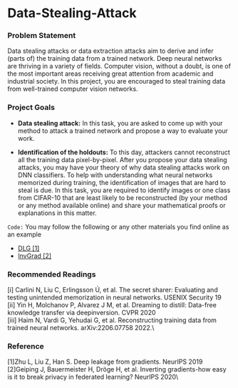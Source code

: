 # Data-Stealing-Attack

### Problem Statement

Data stealing attacks or data extraction attacks aim to derive and infer (parts of) the training data from a trained network. Deep neural networks are thriving in a variety of fields. Computer vision, without a doubt, is one of the most important areas receiving great attention from academic and industrial society. In this project, you are encouraged to steal training data from well-trained computer vision networks.

### Project Goals 

- **Data stealing attack:** In this task, you are asked to come up with your method to attack a trained network and propose a way to evaluate your work.

- **Identification of the holdouts:** To this day, attackers cannot reconstruct all the training data pixel-by-pixel. After you propose your data stealing attacks, you may have your theory of why data stealing attacks work on DNN classifiers. To help with understanding what neural networks memorized during training, the identification of images that are hard to steal is due. In this task, you are required to identify images or one class from CIFAR-10 that are least likely to be reconstructed (by your method or any method available online) and share your mathematical proofs or explanations in this matter.

`Code:` You may follow the following or any other materials you find online as an example
- [DLG [1]](https://github.com/mit-han-lab/dlg)
- [InvGrad [2]](https://github.com/JonasGeiping/invertinggradients)

### Recommended Readings

[i] Carlini N, Liu C, Erlingsson Ú, et al. The secret sharer: Evaluating and testing unintended memorization in neural networks. USENIX Security 19\
[ii] Yin H, Molchanov P, Alvarez J M, et al. Dreaming to distill: Data-free knowledge transfer via deepinversion. CVPR 2020\
[iii] Haim N, Vardi G, Yehudai G, et al. Reconstructing training data from trained neural networks. arXiv:2206.07758 2022.\

### Reference 

[1]Zhu L, Liu Z, Han S. Deep leakage from gradients. NeurIPS 2019\
[2]Geiping J, Bauermeister H, Dröge H, et al. Inverting gradients-how easy is it to break privacy in federated learning? NeurIPS 2020\
